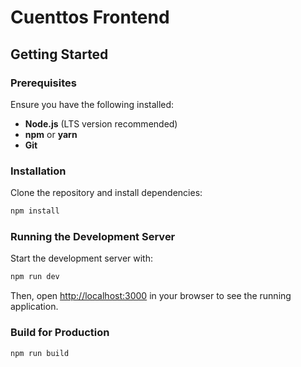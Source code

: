 # Cuenttos Frontend

## Getting Started

### Prerequisites

Ensure you have the following installed:

- **Node.js** (LTS version recommended)
- **npm** or **yarn**
- **Git**

### Installation

Clone the repository and install dependencies:

```bash
npm install
```

### Running the Development Server

Start the development server with:

```bash
npm run dev
```

Then, open [http://localhost:3000](http://localhost:3000) in your browser to see the running application.

### Build for Production

```bash
npm run build
```
